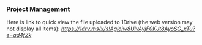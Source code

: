 ### Project Management
Here is link to quick view the file uploaded to 1Drive (the web version may not display all items): 
*https://1drv.ms/x/s!Aglojw8UlvAyjF0KJt8AyoSG_xTu?e=ad4fZk*
